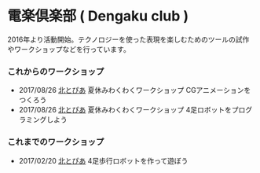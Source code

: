 # 電楽倶楽部 ( Dengaku club )
2016年より活動開始。テクノロジーを使った表現を楽しむためのツールの試作やワークショップなどを行っています。

### これからのワークショップ
* 2017/08/26 [北とぴあ](http://www.hokutopia.jp/) 夏休みわくわくワークショップ CGアニメーションをつくろう
* 2017/08/26 [北とぴあ](http://www.hokutopia.jp/) 夏休みわくわくワークショップ 4足ロボットをプログラミングしよう
### これまでのワークショップ
* 2017/02/20 [北とぴあ](http://www.hokutopia.jp/) 4足歩行ロボットを作って遊ぼう 
